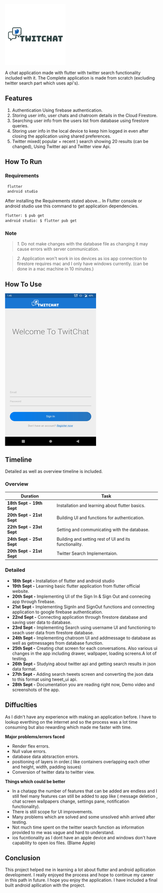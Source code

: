 ![TwitChat](assets/images/logo.png)

A chat application made with flutter with twitter search functionality included with it.
The Complete application is made from scratch (excluding twitter search part which uses api's).

## Features
1. Authentication Using firebase authentication.
2. Storing user info, user chats and chatroom details in the Cloud Firestore.
3. Searching user info from the users list from database using firestore queries.
4. Storing user info in the local device to keep him logged in even after closing the application using shared preferences.
5. Twitter mixed( popular + recent ) search showing 20 results (can be changed), Using Twitter api and Twitter view Api.

## How To Run
### Requirements

```sh
 flutter
 android studio
 ```

After installing the Requirements stated above...
In Flutter console or android studio use this command to get application dependencies.

```sh
flutter: $ pub get
android studio: $ flutter pub get
```
### Note
> _1._  Do not make changes with the database file as changing it may cause errors with server communication.

>  _2._ Application won't work in ios devices as ios app connection to firestore requires mac and I only have windows currently. (can be done in a mac machine in 10 minutes.)

## How To Use
<img src="screenshots/Login.jpg" height="500"  width="300" alt="Login Screen">


## Timeline
Detailed as well as overview timeline is included.

### Overview
| Duration | Task |
| ------ | ------- |
| **18th Sept - 19th Sept** | Installation and learning about flutter basics. |
| **20th Sept - 21st Sept** | Building UI and functions for authentication. |
| **22th Sept - 23st Sept** | Setting and communicating with the database. |
| **24th Sept - 25st Sept** | Building and setting rest of UI and its functionality. |
|  **20th Sept - 21st Sept** | Twitter Search Implementaion. |
### Detailed
- **18th Sept -**  Installation of flutter and android studio
- **19th Sept -**  Learning basic flutter application from flutter official website.
- **20th Sept -** Implementing UI of the Sign In & Sign Out and connecing app through firebase.
- **21st Sept -** Implementing SignIn and SignOut functions and connecting application to google firebase authentication.
- **22nd Sept -** Connecting application through firestore database and saving user data to database.
- **23rd Sept -** Implementing Search using username UI and functioning to seach user data from firestore database.
- **24th Sept -** Implementing chatroom UI and addmessage to database as well as getmessages from database function.
- **25th Sept -** Creating chat screen for each conversations. Also various ui changes in the app including drawer, wallpaper, loading screens.A lot of testing.
- **26th Sept -** Studying about twitter api and getting search results in json data format.
- **27th Sept -** Adding search tweets screen and converting the json data to this format using tweet_ui api. 
- **28th Sept -** Documentation you are reading right now, Demo video and screenshots of the app.

## Diffuclties
As I didn't have any experience with making an application before. I have to lookup everthing on the internet and so the process was a lot time consuming but also rewarding which made me faster with time.

**Major problems/errors faced**
- Render flex errors.
- Null value errors.
- database data abtsraction errors.
- positioning of layers in order.( like containers overlapping each other and height, width, padding issues)
- Conversion of twitter data to twitter view.

**Things which could be better**
- In a chatapp the number of features that can be added are endless and I still feel many features can still be added to app like ( message deletion , chat screen wallpapers change, settings pane, notification functionality).
- There is still scope for UI improvements.
- Many problems which are solved and some unsolved whih arrived after testing.
- Not much time spent on the twitter search function as information provided to me was vague and hard to understand.
- ios fucntionality as I dont have an apple device and windows don't have capability to open ios files. (Blame Apple)

## Conclusion
This project helped me in learning a lot about flutter and android apllication development.
I really enjoyed the process and hope to continue my career in this path in future.
I hope you enjoy the application. I have included a final built android apllication with the project. 



